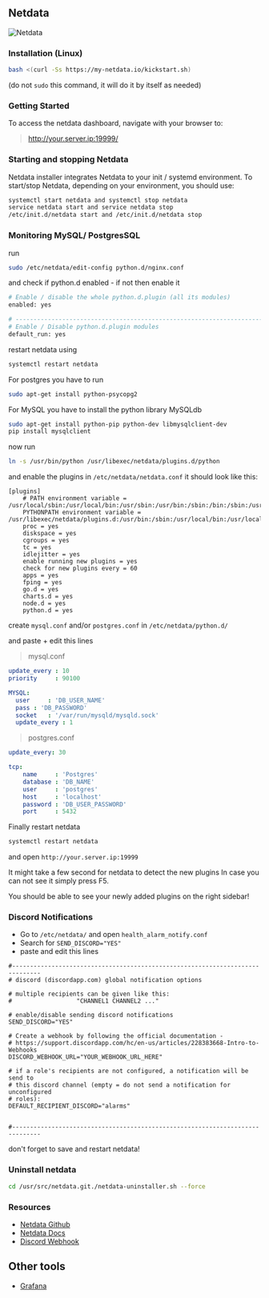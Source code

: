 ## Netdata
![Netdata](https://cdn.discordapp.com/attachments/396964573007052800/549687338352115715/netdata.gif)
### Installation (Linux)
```sh
bash <(curl -Ss https://my-netdata.io/kickstart.sh)
```
(do not `sudo` this command, it will do it by itself as needed)

### Getting Started
To access the netdata dashboard, navigate with your browser to:
>http://your.server.ip:19999/

### Starting and stopping Netdata
Netdata installer integrates Netdata to your init / systemd environment.
To start/stop Netdata, depending on your environment, you should use:
```sh
systemctl start netdata and systemctl stop netdata
service netdata start and service netdata stop
/etc/init.d/netdata start and /etc/init.d/netdata stop
```
### Monitoring MySQL/ PostgresSQL
run
```sh
sudo /etc/netdata/edit-config python.d/nginx.conf
```
and check if python.d enabled - if not then enable it
```sh
# Enable / disable the whole python.d.plugin (all its modules)
enabled: yes

# ----------------------------------------------------------------------
# Enable / Disable python.d.plugin modules
default_run: yes
```
restart netdata using
```sh
systemctl restart netdata
```

For postgres you have to run
```sh
sudo apt-get install python-psycopg2
```

For MySQL you have to install the python library MySQLdb
```sh
sudo apt-get install python-pip python-dev libmysqlclient-dev
pip install mysqlclient
```

now run 
```sh
ln -s /usr/bin/python /usr/libexec/netdata/plugins.d/python
```

and enable the plugins in `/etc/netdata/netdata.conf`
it should look like this:
```
[plugins]
	# PATH environment variable = /usr/local/sbin:/usr/local/bin:/usr/sbin:/usr/bin:/sbin:/bin:/sbin:/usr/sbin:/usr/local/bin:/usr/local/sbin
	PYTHONPATH environment variable = /usr/libexec/netdata/plugins.d:/usr/bin:/sbin:/usr/local/bin:/usr/local/sbin
	proc = yes
	diskspace = yes
	cgroups = yes
	tc = yes
	idlejitter = yes
	enable running new plugins = yes
	check for new plugins every = 60
	apps = yes
	fping = yes
	go.d = yes
	charts.d = yes
	node.d = yes
	python.d = yes
```

create `mysql.conf` and/or `postgres.conf` in `/etc/netdata/python.d/`

and paste + edit this lines
>mysql.conf

```yaml
update_every : 10
priority     : 90100

MYSQL:
  user     : 'DB_USER_NAME'
  pass : 'DB_PASSWORD'
  socket   : '/var/run/mysqld/mysqld.sock'
  update_every : 1
```

>postgres.conf
```yaml
update_every: 30

tcp:
    name     : 'Postgres'
    database : 'DB_NAME'
    user     : 'postgres'
    host     : 'localhost'
    password : 'DB_USER_PASSWORD'
    port     : 5432    
```

Finally restart netdata
```sh
systemctl restart netdata
```
and open `http://your.server.ip:19999`

It might take a few second for netdata to detect the new plugins
In case you can not see it simply press F5.

You should be able to see your newly added plugins on the right sidebar!

### Discord Notifications
- Go to `/etc/netdata/` and open `health_alarm_notify.conf`
- Search for `SEND_DISCORD="YES"`
- paste and edit this lines
```
#------------------------------------------------------------------------------
# discord (discordapp.com) global notification options

# multiple recipients can be given like this:
#                  "CHANNEL1 CHANNEL2 ..."

# enable/disable sending discord notifications
SEND_DISCORD="YES"

# Create a webhook by following the official documentation -
# https://support.discordapp.com/hc/en-us/articles/228383668-Intro-to-Webhooks
DISCORD_WEBHOOK_URL="YOUR_WEBHOOK_URL_HERE"

# if a role's recipients are not configured, a notification will be send to
# this discord channel (empty = do not send a notification for unconfigured
# roles):
DEFAULT_RECIPIENT_DISCORD="alarms"


#------------------------------------------------------------------------------
```

don't forget to save and restart netdata!

### Uninstall netdata
```sh
cd /usr/src/netdata.git./netdata-uninstaller.sh --force
```

### Resources
- [Netdata Github](https://github.com/netdata/netdata)
- [Netdata Docs](https://docs.netdata.cloud/)
- [Discord Webhook](https://docs.netdata.cloud/health/notifications/discord/)

## Other tools

- [Grafana](https://grafana.com/)

<CustomLayout/>